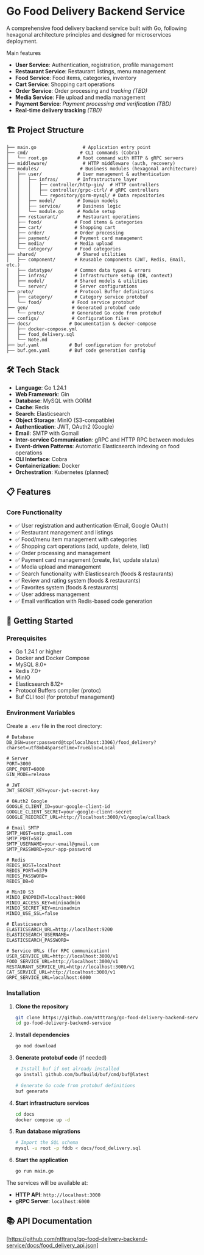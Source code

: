 # Go Food Delivery Backend Service

A comprehensive food delivery backend service built with Go, following hexagonal architecture principles and designed for microservices deployment.

Main features

- **User Service**: Authentication, registration, profile management
- **Restaurant Service**: Restaurant listings, menu management
- **Food Service**: Food items, categories, inventory
- **Cart Service**: Shopping cart operations
- **Order Service**: Order processing and *tracking (TBD)*
- **Media Service**: File upload and media management
- **Payment Service**: *Payment processing and verification (TBD)*
- **Real-time delivery tracking** *(TBD)*

## 🏗️ Project Structure

```text
├── main.go                 # Application entry point
├── cmd/                   # CLI commands (Cobra)
│   └── root.go           # Root command with HTTP & gRPC servers
├── middleware/             # HTTP middleware (auth, recovery)
├── modules/               # Business modules (hexagonal architecture)
│   ├── user/             # User management & authentication
│   │   ├── infras/       # Infrastructure layer
│   │   │   ├── controller/http-gin/  # HTTP controllers
│   │   │   ├── controller/grpc-ctrl/ # gRPC controllers
│   │   │   └── repository/gorm-mysql/ # Data repositories
│   │   ├── model/        # Domain models
│   │   ├── service/      # Business logic
│   │   └── module.go     # Module setup
│   ├── restaurant/       # Restaurant operations
│   ├── food/            # Food items & categories
│   ├── cart/            # Shopping cart
│   ├── order/           # Order processing
│   ├── payment/         # Payment card management
│   ├── media/           # Media upload
│   └── category/        # Food categories
├── shared/               # Shared utilities
│   ├── component/       # Reusable components (JWT, Redis, Email, etc.)
│   ├── datatype/        # Common data types & errors
│   ├── infras/          # Infrastructure setup (DB, context)
│   ├── model/           # Shared models & utilities
│   └── server/          # Server configurations
├── proto/               # Protocol Buffer definitions
│   ├── category/        # Category service protobuf
│   └── food/           # Food service protobuf
├── gen/                # Generated protobuf code
│   └── proto/          # Generated Go code from protobuf
├── configs/            # Configuration files
├── docs/              # Documentation & docker-compose
│   ├── docker-compose.yml
│   ├── food_delivery.sql
│   └── Note.md
├── buf.yaml           # Buf configuration for protobuf
├── buf.gen.yaml       # Buf code generation config

```

## 🛠️ Tech Stack

- **Language**: Go 1.24.1
- **Web Framework**: Gin
- **Database**: MySQL with GORM
- **Cache**: Redis
- **Search**: Elasticsearch
- **Object Storage**: MinIO (S3-compatible)
- **Authentication**: JWT, OAuth2 (Google)
- **Email**: SMTP with Gomail
- **Inter-service Communication**: gRPC and HTTP RPC between modules
- **Event-driven Patterns**: Automatic Elasticsearch indexing on food operations
- **CLI Interface**: Cobra
- **Containerization**: Docker
- **Orchestration**: Kubernetes (planned)

## 📋 Features

### Core Functionality

- ✅ User registration and authentication (Email, Google OAuth)
- ✅ Restaurant management and listings
- ✅ Food/menu item management with categories
- ✅ Shopping cart operations (add, update, delete, list)
- ✅ Order processing and management
- ✅ Payment card management (create, list, update status)
- ✅ Media upload and management
- ✅ Search functionality with Elasticsearch (foods & restaurants)
- ✅ Review and rating system (foods & restaurants)
- ✅ Favorites system (foods & restaurants)
- ✅ User address management
- ✅ Email verification with Redis-based code generation

## 🚦 Getting Started

### Prerequisites

- Go 1.24.1 or higher
- Docker and Docker Compose
- MySQL 8.0+
- Redis 7.0+
- MinIO
- Elasticsearch 8.12+
- Protocol Buffers compiler (protoc)
- Buf CLI tool (for protobuf management)

### Environment Variables

Create a `.env` file in the root directory:

```env
# Database
DB_DSN=user:password@tcp(localhost:3306)/food_delivery?charset=utf8mb4&parseTime=True&loc=Local

# Server
PORT=3000
GRPC_PORT=6000
GIN_MODE=release

# JWT
JWT_SECRET_KEY=your-jwt-secret-key

# OAuth2 Google
GOOGLE_CLIENT_ID=your-google-client-id
GOOGLE_CLIENT_SECRET=your-google-client-secret
GOOGLE_REDIRECT_URL=http://localhost:3000/v1/google/callback

# Email SMTP
SMTP_HOST=smtp.gmail.com
SMTP_PORT=587
SMTP_USERNAME=your-email@gmail.com
SMTP_PASSWORD=your-app-password

# Redis
REDIS_HOST=localhost
REDIS_PORT=6379
REDIS_PASSWORD=
REDIS_DB=0

# MinIO S3
MINIO_ENDPOINT=localhost:9000
MINIO_ACCESS_KEY=minioadmin
MINIO_SECRET_KEY=minioadmin
MINIO_USE_SSL=false

# Elasticsearch
ELASTICSEARCH_URL=http://localhost:9200
ELASTICSEARCH_USERNAME=
ELASTICSEARCH_PASSWORD=

# Service URLs (for RPC communication)
USER_SERVICE_URL=http://localhost:3000/v1
FOOD_SERVICE_URL=http://localhost:3000/v1
RESTAURANT_SERVICE_URL=http://localhost:3000/v1
CAT_SERVICE_URL=http://localhost:3000/v1
GRPC_SERVICE_URL=localhost:6000
```

### Installation

1. **Clone the repository**

   ```bash
   git clone https://github.com/ntttrang/go-food-delivery-backend-service.git
   cd go-food-delivery-backend-service
   ```

2. **Install dependencies**

   ```bash
   go mod download
   ```

3. **Generate protobuf code** (if needed)

   ```bash
   # Install buf if not already installed
   go install github.com/bufbuild/buf/cmd/buf@latest

   # Generate Go code from protobuf definitions
   buf generate
   ```

4. **Start infrastructure services**

   ```bash
   cd docs
   docker compose up -d
   ```

5. **Run database migrations**

   ```bash
   # Import the SQL schema
   mysql -u root -p fddb < docs/food_delivery.sql
   ```

6. **Start the application**

   ```bash
   go run main.go
   ```

The services will be available at:

- **HTTP API**: `http://localhost:3000`
- **gRPC Server**: `localhost:6000`

<!--
### Docker Deployment

1. **Build the Docker image**

   ```bash
   docker build -t food-delivery-backend .
   ```

2. **Run with Docker Compose**

   ```bash
   docker-compose -f docs/docker-compose.yml up -d
   ```
-->
## 📚 API Documentation

[https://github.com/ntttrang/go-food-delivery-backend-service/docs/food_delivery_api.json]

<!--
## 🙏 Acknowledgments

### Core Frameworks & Libraries

- Built with [Gin](https://gin-gonic.com/) web framework for HTTP APIs
- Database ORM powered by [GORM](https://gorm.io/)
- CLI interface built with [Cobra](https://cobra.dev/)
- gRPC communication with [gRPC-Go](https://grpc.io/docs/languages/go/)

### Communication & Serialization

- Protocol Buffers with [protobuf](https://protobuf.dev/) for type-safe APIs
- Schema management with [Buf](https://buf.build/)
- Inter-service communication patterns

### External Services & Storage

- Search functionality by [Elasticsearch](https://www.elastic.co/)
- Object storage with [MinIO](https://min.io/)
- Caching with [Redis](https://redis.io/)
- Email services with [Gomail](https://github.com/go-gomail/gomail)

### Authentication & Security

- JWT implementation with [golang-jwt](https://github.com/golang-jwt/jwt)
- OAuth2 integration with [golang.org/x/oauth2](https://pkg.go.dev/golang.org/x/oauth2)
- Google OAuth integration

### Development & Deployment

- Containerization with [Docker](https://www.docker.com/)
- Database migrations and schema management
- Environment-based configuration management
-->